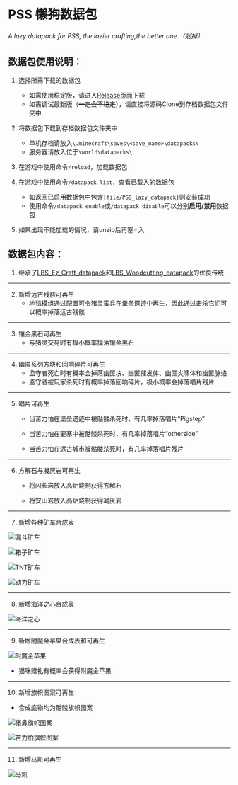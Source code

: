 # PSS ~~懒狗~~数据包
###### A lazy datapack for PSS, the lazier crafting,the better one.（划掉）

## 数据包使用说明：
1. 选择所需下载的数据包  
   - 如需使用稳定版，请进入[Release页面](https://github.com/DreamingLri/PSS_lazy_datapack/releases)下载  
   - 如需调试最新版（~~一定会不稳定~~），请直接将源码Clone到存档数据包文件夹中  

2. 将数据包下载到存档数据包文件夹中  
   - 单机存档请放入`\.minecraft\saves\<save_name>\datapacks\`  
   - 服务器请放入位于`\world\datapacks\`  

3. 在游戏中使用命令`/reload`，加载数据包  

4. 在游戏中使用命令`/datapack list`，查看已载入的数据包  
   - 如返回已启用数据包中包含`[file/PSS_lazy_datapack]`则安装成功  
   - 使用命令`/datapack enable`或`/datapack disable`可以分别**启用/禁用**数据包  

5. 如果出现不能加载的情况，请unzip后再塞♂入

## 数据包内容：
1. 继承了[LBS_Ez_Craft_datapack](https://github.com/Sinbing/LBS_Ez_Craft_datapack/)和[LBS_Woodcutting_datapack](https://github.com/Sinbing/LBS_Woodcutting_datapack/)的优良传统

---

2. 新增远古残骸可再生
   - 地毯模组通过配置可令猪灵蛮兵在堡垒遗迹中再生，因此通过击杀它们可以概率掉落远古残骸

---

3. 镶金黑石可再生
   - 与猪灵交易时有极小概率掉落镶金黑石

---

4. 幽匿系列方块和回响碎片可再生
   - 监守者死亡时有概率会掉落幽匿块、幽匿催发体、幽匿尖啸体和幽匿脉络
   - 监守者被玩家杀死时有概率掉落回响碎片，极小概率会掉落唱片残片

---

5. 唱片可再生
   - 当苦力怕在堡垒遗迹中被骷髅杀死时，有几率掉落唱片“Pigstep”

   - 当苦力怕在要塞中被骷髅杀死时，有几率掉落唱片“otherside”

   - 当苦力怕在远古城市被骷髅杀死时，有几率掉落唱片残片

---

6. 方解石与凝灰岩可再生
   - 将闪长岩放入高炉烧制获得方解石

   - 将安山岩放入高炉烧制获得凝灰岩

---

7. 新增各种矿车合成表

 ![漏斗矿车](https://s2.loli.net/2022/04/08/XV8qa7nrNBWhGC3.png)  

 ![箱子矿车](https://s2.loli.net/2022/04/08/rA1EG3ZSn7tV2Ig.png)   

 ![TNT矿车](https://s2.loli.net/2022/04/08/F6KIyLtTEurX4gD.png)  

 ![动力矿车](https://s2.loli.net/2022/04/08/1r97ynV38FlvJiM.png)  

---

8. 新增海洋之心合成表

 ![海洋之心](https://s2.loli.net/2022/04/08/x8UiaWQnDAKm7eS.png)

---

9. 新增附魔金苹果合成表和可再生

 ![附魔金苹果](https://s2.loli.net/2022/04/08/QJ7W6grIZt5yzq2.png)

 - 猫咪赠礼有概率会获得附魔金苹果

---

10. 新增旗帜图案可再生

 - 合成底物均为骷髅旗帜图案

 ![猪鼻旗帜图案](https://s2.loli.net/2022/04/09/mlvZd8uABjDQGxE.png)

 ![苦力怕旗帜图案](https://s2.loli.net/2022/04/09/tdVsP1BHYwm7ruQ.png)

---

11. 新增马凯可再生

 ![马凯](https://s2.loli.net/2022/10/26/jpYz49r2NgyLeEH.png)